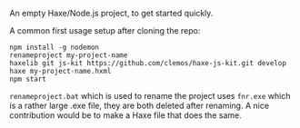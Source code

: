 An empty Haxe/Node.js project, to get started quickly.

A common first usage setup after cloning the repo:

```
npm install -g nodemon
renameproject my-project-name
haxelib git js-kit https://github.com/clemos/haxe-js-kit.git develop
haxe my-project-name.hxml
npm start
```

`renameproject.bat` which is used to rename the project uses `fnr.exe` which is a rather large .exe file, they are both deleted after renaming. A nice contribution would be to make a Haxe file that does the same.
